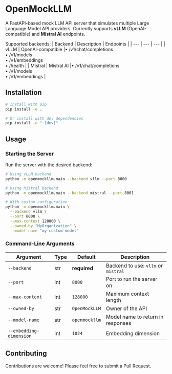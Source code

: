 # OpenMockLLM

A FastAPI-based mock LLM API server that simulates multiple Large Language Model API providers. Currently supports **vLLM** (OpenAI-compatible) and **Mistral AI** endpoints.

Supported backends:
| Backend | Description | Endpoints |
| --- | --- | --- |
| vLLM | OpenAI-compatible |• /v1/chat/completions<br>• /v1/models<br>• /v1/embeddings<br>• /health |
| Mistral | Mistral AI |• /v1/chat/completions<br>• /v1/models<br>• /v1/embeddings |

## Installation

```bash
# Install with pip
pip install -e .

# Or install with dev dependencies
pip install -e ".[dev]"
```

## Usage

### Starting the Server

Run the server with the desired backend:

```bash
# Using vLLM backend
python -m openmockllm.main --backend vllm --port 8000

# Using Mistral backend
python -m openmockllm.main --backend mistral --port 8001

# With custom configuration
python -m openmockllm.main \
  --backend vllm \
  --port 8000 \
  --max-context 128000 \
  --owned-by "MyOrganization" \
  --model-name "my-custom-model"
```

### Command-Line Arguments

| Argument | Type | Default | Description |
|----------|------|---------|-------------|
| `--backend` | str | **required** | Backend to use: `vllm` or `mistral` |
| `--port` | int | `8000` | Port to run the server on |
| `--max-context` | int | `128000` | Maximum context length |
| `--owned-by` | str | `OpenMockLLM` | Owner of the API |
| `--model-name` | str | `openmockllm` | Model name to return in responses |
| `--embedding-dimension` | int | `1024` | Embedding dimension |

## Contributing

Contributions are welcome! Please feel free to submit a Pull Request.
